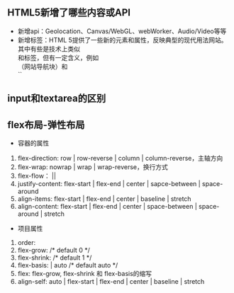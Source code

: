 ## HTML5新增了哪些内容或API

- 新增api：Geolocation、Canvas/WebGL、webWorker、Audio/Video等等
- 新增标签：HTML 5提供了一些新的元素和属性，反映典型的现代用法网站。其中有些是技术上类似<div>和<span>标签，但有一定含义，例如<nav>（网站导航块）和<footer>``<audio>和<video>标记。

## input和textarea的区别

## flex布局-弹性布局
- 容器的属性
1. flex-direction: row | row-reverse | column | column-reverse，主轴方向
2. flex-wrap: nowrap | wrap | wrap-reverse，换行方式
3. flex-flow：<flex-direction> || <flex-wrap>
4. justify-content: flex-start | flex-end | center | sapce-between | space-around
5. align-items: flex-start | flex-end | center | baseline | stretch
6. align-content: flex-start | flex-end | center | space-between | space-around | stretch
- 项目属性
1. order: <integer>
2. flex-grow: <number>/* default 0 */
3. flex-shrink: <number> /* default 1 */
4. flex-basis: <length> | auto /* default auto */
5. flex: flex-grow, flex-shrink 和 flex-basis的缩写
6. align-self: auto | flex-start | flex-end | center | baseline | stretch